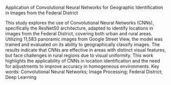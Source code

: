 Application of Convolutional Neural Networks for Geographic Identification in
Images from the Federal District

This study explores the use of Convolutional Neural Networks (CNNs), specifically
the ResNet50 architecture, adapted to identify locations in images from the Federal
District, covering both urban and rural areas. Utilizing 11,583 panoramic images from
Google Street View, the model was trained and evaluated on its ability to
geographically classify images. The results indicate that CNNs are effective in areas
with distinct visual features, but face challenges in rural regions due to visual
uniformity. This work highlights the applicability of CNNs in location identification and
the need for adjustments to improve accuracy in homogeneous environments.
Key words: Convolutional Neural Networks; Image Processing; Federal District;
Deep Learning
